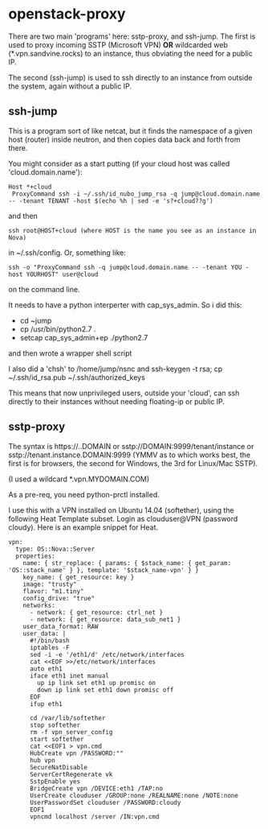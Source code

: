 openstack-proxy
===============

There are two main 'programs' here: sstp-proxy, and ssh-jump.  The first is used to proxy incoming SSTP (Microsoft VPN) **OR** wildcarded web (*.vpn.sandvine.rocks) to an instance, thus obviating the need for a public IP.

The second (ssh-jump) is used to ssh directly to an instance from outside the system, again without a public IP.

ssh-jump
--------
This is a program sort of like netcat, but it finds the namespace of a given host (router) inside neutron, and then copies data back and forth from there.

You might consider as a start putting (if your cloud host was called 'cloud.domain.name'):

    Host *+cloud
     ProxyCommand ssh -i ~/.ssh/id_nubo_jump_rsa -q jump@cloud.domain.name -- -tenant TENANT -host $(echo %h | sed -e 's?+cloud??g')
and then 

    ssh root@HOST+cloud (where HOST is the name you see as an instance in Nova)

in ~/.ssh/config. Or, something like:

    ssh -o "ProxyCommand ssh -q jump@cloud.domain.name -- -tenant YOU -host YOURHOST" user@cloud

on the command line.

It needs to have a python interperter with cap_sys_admin.
So i did this:

 * cd ~jump
 * cp /usr/bin/python2.7 .
 * setcap cap_sys_admin+ep ./python2.7

and then wrote a wrapper shell script

I also did a 'chsh' to /home/jump/nsnc and ssh-keygen -t rsa; cp ~/.ssh/id_rsa.pub ~/.ssh/authorized_keys

This means that now unprivileged users, outside your 'cloud', can ssh directly to their instances without needing floating-ip or public IP.

sstp-proxy
----------

The syntax is https://<TENANT>.<INSTANCE>.DOMAIN
or sstp://DOMAIN:9999/tenant/instance 
or sstp://tenant.instance.DOMAIN:9999
(YMMV as to which works best, the first is for browsers, the second for Windows, the 3rd for Linux/Mac SSTP).

(I used a wildcard *.vpn.MYDOMAIN.COM)

As a pre-req, you need python-prctl installed.

I use this with a VPN installed on Ubuntu 14.04 (softether), using the following Heat Template subset. Login as clouduser@VPN (password cloudy).  Here is an example snippet for Heat.

    vpn:
      type: OS::Nova::Server
      properties:
        name: { str_replace: { params: { $stack_name: { get_param: 'OS::stack_name' } }, template: '$stack_name-vpn' } }
        key_name: { get_resource: key }
        image: "trusty"
        flavor: "m1.tiny"
        config_drive: "true"
        networks:
          - network: { get_resource: ctrl_net }
          - network: { get_resource: data_sub_net1 }
        user_data_format: RAW
        user_data: |
          #!/bin/bash
          iptables -F
          sed -i -e '/eth1/d' /etc/network/interfaces
          cat <<EOF >>/etc/network/interfaces
          auto eth1
          iface eth1 inet manual
            up ip link set eth1 up promisc on
            down ip link set eth1 down promisc off
          EOF
          ifup eth1

          cd /var/lib/softether
          stop softether
          rm -f vpn_server_config
          start softether
          cat <<EOF1 > vpn.cmd
          HubCreate vpn /PASSWORD:""
          hub vpn
          SecureNatDisable
          ServerCertRegenerate vk
          SstpEnable yes
          BridgeCreate vpn /DEVICE:eth1 /TAP:no
          UserCreate clouduser /GROUP:none /REALNAME:none /NOTE:none
          UserPasswordSet clouduser /PASSWORD:cloudy
          EOF1
          vpncmd localhost /server /IN:vpn.cmd

